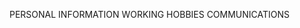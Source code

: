 PERSONAL INFORMATION
WORKING
HOBBIES
COMMUNICATIONS

<!---
mchien2002/mchien2002 is a ✨ special ✨ repository because its `README.md` (this file) appears on your GitHub profile.
You can click the Preview link to take a look at your changes.
--->
